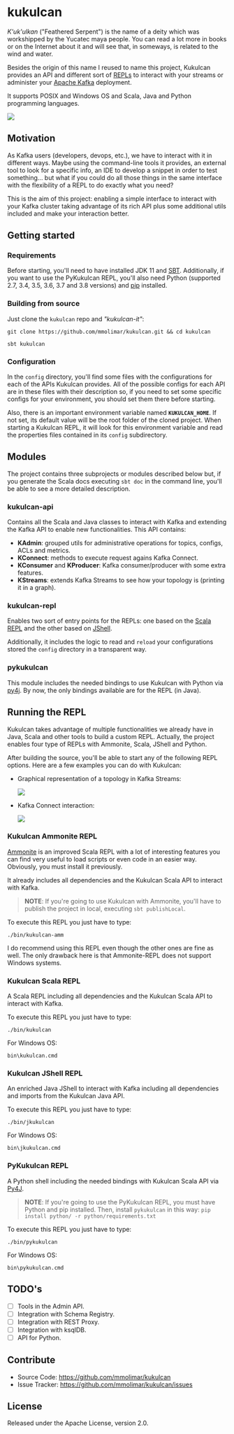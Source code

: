# kukulcan

*K'uk'ulkan* ("Feathered Serpent") is the name of a deity which was workshipped by the Yucatec maya people. You can
read a lot more in books or on the Internet about it and will see that, in someways, is related to the wind and water.

Besides the origin of this name I reused to name this project, Kukulcan provides an API and different
sort of [REPLs](https://en.wikipedia.org/wiki/Read%E2%80%93eval%E2%80%93print_loop) to interact with your streams or administer your [Apache Kafka](https://kafka.apache.org) deployment.

It supports POSIX and Windows OS and Scala, Java and Python programming languages.

![](/docs/img/kukulcan.png)

## Motivation

As Kafka users (developers, devops, etc.), we have to interact with it in different ways. Maybe using the
command-line tools it provides, an external tool to look for a specific info, an IDE to develop a snippet
in order to test something... but what if you could do all those things in the same interface with the
flexibility of a REPL to do exactly what you need?

This is the aim of this project: enabling a simple interface to interact with your Kafka cluster taking advantage
of its rich API plus some additional utils included and make your interaction better.

## Getting started

### Requirements

Before starting, you'll need to have installed JDK 11 and [SBT](https://www.scala-sbt.org/). Additionally,
if you want to use the PyKukulcan REPL, you'll also need Python (supported 2.7, 3.4, 3.5, 3.6, 3.7 and 3.8 versions)
and [pip](https://pypi.org/project/pip) installed.

### Building from source

Just clone the ``kukulcan`` repo and *"kukulcan-it"*:

``git clone https://github.com/mmolimar/kukulcan.git && cd kukulcan``

``sbt kukulcan``

### Configuration

In the ``config`` directory, you'll find some files with the configurations for each of the APIs Kukulcan provides.
All of the possible configs for each API are in these files with their description so, if you need to set some
specific configs for your environment, you should set them there before starting.

Also, there is an important environment variable named **``KUKULCAN_HOME``**. If not set, its default value will be
the root folder of the cloned project. When starting a Kukulcan REPL, it will look for this environment variable
and read the properties files contained in its ``config`` subdirectory.

## Modules

The project contains three subprojects or modules described below but, if you generate the Scala docs executing
``sbt doc`` in the command line, you'll be able to see a more detailed description.

### kukulcan-api

Contains all the Scala and Java classes to interact with Kafka and extending the Kafka API to enable new
functionalities. This API contains:

* **KAdmin**: grouped utils for administrative operations for topics, configs, ACLs and metrics.
* **KConnect**: methods to execute request agains Kafka Connect.
* **KConsumer** and **KProducer**: Kafka consumer/producer with some extra features.
* **KStreams**: extends Kafka Streams to see how your topology is (printing it in a graph).

### kukulcan-repl

Enables two sort of entry points for the REPLs: one based on the [Scala REPL](https://docs.scala-lang.org/overviews/repl/overview.html)
and the other based on [JShell](https://docs.oracle.com/javase/9/jshell).

Additionally, it includes the logic to read and ``reload`` your configurations stored the ``config`` directory
in a transparent way.

### pykukulcan

This module includes the needed bindings to use Kukulcan with Python via [py4j](https://www.py4j.org).
By now, the only bindings available are for the REPL (in Java).

## Running the REPL

Kukulcan takes advantage of multiple functionalities we already have in Java, Scala and other tools to build a
custom REPL. Actually, the project enables four type of REPLs with Ammonite, Scala, JShell and Python.

After building the source, you'll be able to start any of the following REPL options. Here are a few examples
you can do with Kukulcan:

- Graphical representation of a topology in Kafka Streams:

  ![](/docs/img/kstreams.png)

- Kafka Connect interaction:

  ![](/docs/img/kconnect.png)


### Kukulcan Ammonite REPL

[Ammonite](https://ammonite.io) is an improved Scala REPL with a lot of interesting features you can find very
useful to load scripts or even code in an easier way. Obviously, you must install it previously.

It already includes all dependencies and the Kukulcan Scala API to interact with Kafka.

> **NOTE**: If you're going to use Kukulcan with Ammonite, you'll have to publish the project in local, executing
  ``sbt publishLocal``.

To execute this REPL you just have to type:

``./bin/kukulcan-amm``

I do recommend using this REPL even though the other ones are fine as well. The only drawback here is that
Ammonite-REPL does not support Windows systems.

### Kukulcan Scala REPL

A Scala REPL including all dependencies and the Kukulcan Scala API to interact with Kafka.

To execute this REPL you just have to type:

``./bin/kukulcan``

For Windows OS:

``bin\kukulcan.cmd``

### Kukulcan JShell REPL

An enriched Java JShell to interact with Kafka including all dependencies and imports from the Kukulcan Java API.

To execute this REPL you just have to type:

``./bin/jkukulcan``

For Windows OS:

``bin\jkukulcan.cmd``

### PyKukulcan REPL

A Python shell including the needed bindings with Kukulcan Scala API via [Py4J](https://www.py4j.or).

> **NOTE**: If you're going to use the PyKukulcan REPL, you must have Python and pip installed. Then, install
``pykukulcan`` in this way: ``pip install python/ -r python/requirements.txt``

To execute this REPL you just have to type:

``./bin/pykukulcan``

For Windows OS:

``bin\pykukulcan.cmd``

## TODO's

- [ ] Tools in the Admin API.
- [ ] Integration with Schema Registry.
- [ ] Integration with REST Proxy.
- [ ] Integration with ksqlDB.
- [ ] API for Python.

## Contribute

- Source Code: https://github.com/mmolimar/kukulcan
- Issue Tracker: https://github.com/mmolimar/kukulcan/issues

## License

Released under the Apache License, version 2.0.
